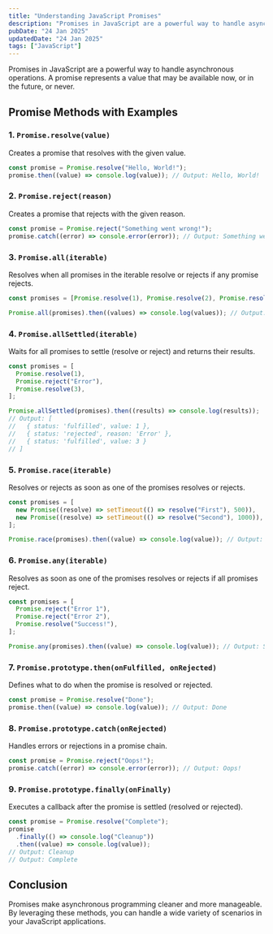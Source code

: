 ```yaml
---
title: "Understanding JavaScript Promises"
description: "Promises in JavaScript are a powerful way to handle asynchronous operations. A promise represents a value that may be available now, or in the future, or never."
pubDate: "24 Jan 2025"
updatedDate: "24 Jan 2025"
tags: ["JavaScript"]
---
```


Promises in JavaScript are a powerful way to handle asynchronous operations. A promise represents a value that may be available now, or in the future, or never.

## Promise Methods with Examples

### 1. `Promise.resolve(value)`

Creates a promise that resolves with the given value.

```javascript
const promise = Promise.resolve("Hello, World!");
promise.then((value) => console.log(value)); // Output: Hello, World!
```

### 2. `Promise.reject(reason)`

Creates a promise that rejects with the given reason.

```javascript
const promise = Promise.reject("Something went wrong!");
promise.catch((error) => console.error(error)); // Output: Something went wrong!
```

### 3. `Promise.all(iterable)`

Resolves when all promises in the iterable resolve or rejects if any promise rejects.

```javascript
const promises = [Promise.resolve(1), Promise.resolve(2), Promise.resolve(3)];

Promise.all(promises).then((values) => console.log(values)); // Output: [1, 2, 3]
```

### 4. `Promise.allSettled(iterable)`

Waits for all promises to settle (resolve or reject) and returns their results.

```javascript
const promises = [
  Promise.resolve(1),
  Promise.reject("Error"),
  Promise.resolve(3),
];

Promise.allSettled(promises).then((results) => console.log(results));
// Output: [
//   { status: 'fulfilled', value: 1 },
//   { status: 'rejected', reason: 'Error' },
//   { status: 'fulfilled', value: 3 }
// ]
```

### 5. `Promise.race(iterable)`

Resolves or rejects as soon as one of the promises resolves or rejects.

```javascript
const promises = [
  new Promise((resolve) => setTimeout(() => resolve("First"), 500)),
  new Promise((resolve) => setTimeout(() => resolve("Second"), 1000)),
];

Promise.race(promises).then((value) => console.log(value)); // Output: First
```

### 6. `Promise.any(iterable)`

Resolves as soon as one of the promises resolves or rejects if all promises reject.

```javascript
const promises = [
  Promise.reject("Error 1"),
  Promise.reject("Error 2"),
  Promise.resolve("Success!"),
];

Promise.any(promises).then((value) => console.log(value)); // Output: Success!
```

### 7. `Promise.prototype.then(onFulfilled, onRejected)`

Defines what to do when the promise is resolved or rejected.

```javascript
const promise = Promise.resolve("Done");
promise.then((value) => console.log(value)); // Output: Done
```

### 8. `Promise.prototype.catch(onRejected)`

Handles errors or rejections in a promise chain.

```javascript
const promise = Promise.reject("Oops!");
promise.catch((error) => console.error(error)); // Output: Oops!
```

### 9. `Promise.prototype.finally(onFinally)`

Executes a callback after the promise is settled (resolved or rejected).

```javascript
const promise = Promise.resolve("Complete");
promise
  .finally(() => console.log("Cleanup"))
  .then((value) => console.log(value));
// Output: Cleanup
// Output: Complete
```

## Conclusion

Promises make asynchronous programming cleaner and more manageable. By leveraging these methods, you can handle a wide variety of scenarios in your JavaScript applications.

